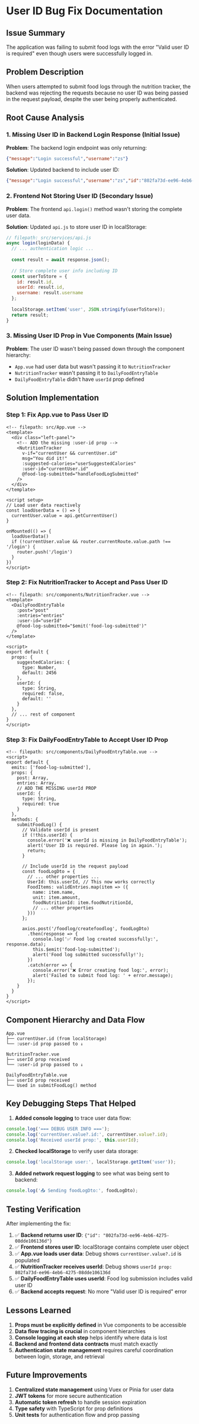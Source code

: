 # User ID Bug Fix Documentation

## Issue Summary
The application was failing to submit food logs with the error "Valid user ID is required" even though users were successfully logged in.

## Problem Description
When users attempted to submit food logs through the nutrition tracker, the backend was rejecting the requests because no user ID was being passed in the request payload, despite the user being properly authenticated.

## Root Cause Analysis

### 1. Missing User ID in Backend Login Response (Initial Issue)
**Problem**: The backend login endpoint was only returning:
```json
{"message":"Login successful","username":"zs"}
```

**Solution**: Updated backend to include user ID:
```json
{"message":"Login successful","username":"zs","id":"802fa73d-ee96-4eb6-4275-08dde106136d"}
```

### 2. Frontend Not Storing User ID (Secondary Issue)
**Problem**: The frontend `api.login()` method wasn't storing the complete user data.

**Solution**: Updated `api.js` to store user ID in localStorage:
```javascript
// filepath: src/services/api.js
async login(loginData) {
  // ... authentication logic ...
  
  const result = await response.json();
  
  // Store complete user info including ID
  const userToStore = {
    id: result.id,
    userId: result.id,
    username: result.username
  };
  
  localStorage.setItem('user', JSON.stringify(userToStore));
  return result;
}
```

### 3. Missing User ID Prop in Vue Components (Main Issue)
**Problem**: The user ID wasn't being passed down through the component hierarchy:
- `App.vue` had user data but wasn't passing it to `NutritionTracker`
- `NutritionTracker` wasn't passing it to `DailyFoodEntryTable`
- `DailyFoodEntryTable` didn't have `userId` prop defined

## Solution Implementation

### Step 1: Fix App.vue to Pass User ID
```vue
<!-- filepath: src/App.vue -->
<template>
  <div class="left-panel">
    <!-- ADD the missing :user-id prop -->
    <NutritionTracker 
      v-if="currentUser && currentUser.id"
      msg="You did it!" 
      :suggested-calories="userSuggestedCalories"
      :user-id="currentUser.id"
      @food-log-submitted="handleFoodLogSubmitted" 
    />
  </div>
</template>

<script setup>
// Load user data reactively
const loadUserData = () => {
  currentUser.value = api.getCurrentUser()
}

onMounted(() => {
  loadUserData()
  if (!currentUser.value && router.currentRoute.value.path !== '/login') {
    router.push('/login')
  }
})
</script>
```

### Step 2: Fix NutritionTracker to Accept and Pass User ID
```vue
<!-- filepath: src/components/NutritionTracker.vue -->
<template>
  <DailyFoodEntryTable 
    :post="post" 
    :entries="entries" 
    :user-id="userId" 
    @food-log-submitted="$emit('food-log-submitted')" 
  />
</template>

<script>
export default {
  props: {
    suggestedCalories: {
      type: Number,
      default: 2456
    },
    userId: {
      type: String,
      required: false,
      default: ''
    }
  },
  // ... rest of component
}
</script>
```

### Step 3: Fix DailyFoodEntryTable to Accept User ID Prop
```vue
<!-- filepath: src/components/DailyFoodEntryTable.vue -->
<script>
export default {
  emits: ['food-log-submitted'],
  props: {
    post: Array,
    entries: Array,
    // ADD THE MISSING userId PROP
    userId: {
      type: String,
      required: true
    }
  },
  methods: {
    submitFoodLog() {
      // Validate userId is present
      if (!this.userId) {
        console.error('❌ userId is missing in DailyFoodEntryTable');
        alert('User ID is required. Please log in again.');
        return;
      }

      // Include userId in the request payload
      const foodLogDto = {
        // ... other properties ...
        UserId: this.userId, // This now works correctly
        FoodItems: validEntries.map(item => ({
          name: item.name,
          unit: item.amount,
          foodNutritionId: item.foodNutritionId,
          // ... other properties
        }))
      };

      axios.post('/foodlog/createfoodlog', foodLogDto)
        .then(response => {
          console.log('✅ Food log created successfully:', response.data);
          this.$emit('food-log-submitted');
          alert('Food log submitted successfully!');
        })
        .catch(error => {
          console.error('❌ Error creating food log:', error);
          alert('Failed to submit food log: ' + error.message);
        });
    }
  }
}
</script>
```

## Component Hierarchy and Data Flow

```
App.vue
├── currentUser.id (from localStorage)
└── :user-id prop passed to ↓

NutritionTracker.vue  
├── userId prop received
└── :user-id prop passed to ↓

DailyFoodEntryTable.vue
├── userId prop received  
└── Used in submitFoodLog() method
```

## Key Debugging Steps That Helped

1. **Added console logging** to trace user data flow:
```javascript
console.log('=== DEBUG USER INFO ===');
console.log('currentUser.value?.id:', currentUser.value?.id);
console.log('Received userId prop:', this.userId);
```

2. **Checked localStorage** to verify user data storage:
```javascript
console.log('localStorage user:', localStorage.getItem('user'));
```

3. **Added network request logging** to see what was being sent to backend:
```javascript
console.log('📤 Sending foodLogDto:', foodLogDto);
```

## Testing Verification

After implementing the fix:

1. ✅ **Backend returns user ID**: `{"id": "802fa73d-ee96-4eb6-4275-08dde106136d"}`
2. ✅ **Frontend stores user ID**: localStorage contains complete user object
3. ✅ **App.vue loads user data**: Debug shows `currentUser.value?.id` is populated
4. ✅ **NutritionTracker receives userId**: Debug shows `userId prop: 802fa73d-ee96-4eb6-4275-08dde106136d`
5. ✅ **DailyFoodEntryTable uses userId**: Food log submission includes valid user ID
6. ✅ **Backend accepts request**: No more "Valid user ID is required" error

## Lessons Learned

1. **Props must be explicitly defined** in Vue components to be accessible
2. **Data flow tracing is crucial** in component hierarchies
3. **Console logging at each step** helps identify where data is lost
4. **Backend and frontend data contracts** must match exactly
5. **Authentication state management** requires careful coordination between login, storage, and retrieval

## Future Improvements

1. **Centralized state management** using Vuex or Pinia for user data
2. **JWT tokens** for more secure authentication
3. **Automatic token refresh** to handle session expiration
4. **Type safety** with TypeScript for prop definitions
5. **Unit tests** for authentication flow and prop passing